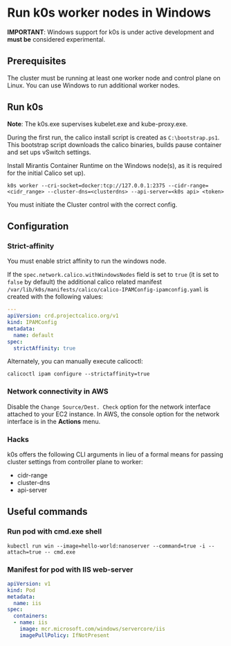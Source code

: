 # Run k0s worker nodes in Windows

**IMPORTANT**: Windows support for k0s is under active development and **must be** considered experimental.

## Prerequisites

The cluster must be running at least one worker node and control plane on Linux. You can use Windows to run additional worker nodes.

## Run k0s

**Note**: The k0s.exe supervises kubelet.exe and kube-proxy.exe.

During the first run, the calico install script is created as `C:\bootstrap.ps1`. This bootstrap script downloads the calico binaries, builds pause container and set ups vSwitch settings.

Install Mirantis Container Runtime on the Windows node(s), as it is required for the initial Calico set up).

```shell
k0s worker --cri-socket=docker:tcp://127.0.0.1:2375 --cidr-range=<cidr_range> --cluster-dns=<clusterdns> --api-server=<k0s api> <token>
```

You must initiate the Cluster control with the correct config.

## Configuration

### Strict-affinity

You must enable strict affinity to run the windows node.

If the `spec.network.calico.withWindowsNodes` field is set to `true` (it is set to `false` by default) the additional calico related manifest `/var/lib/k0s/manifests/calico/calico-IPAMConfig-ipamconfig.yaml` is created with the following values:

```yaml
---
apiVersion: crd.projectcalico.org/v1
kind: IPAMConfig
metadata:
  name: default
spec:
  strictAffinity: true
```

Alternately, you can manually execute calicoctl:

```shell
calicoctl ipam configure --strictaffinity=true
```

### Network connectivity in AWS

Disable the `Change Source/Dest. Check` option for the network interface attached to your EC2 instance. In AWS, the console option for the network interface is in the **Actions** menu.

### Hacks

k0s offers the following CLI arguments in lieu of a formal means for passing cluster settings from controller plane to worker:

- cidr-range
- cluster-dns
- api-server

## Useful commands

### Run pod with cmd.exe shell

```shell
kubectl run win --image=hello-world:nanoserver --command=true -i --attach=true -- cmd.exe
```

### Manifest for pod with IIS web-server

```yaml
apiVersion: v1
kind: Pod
metadata:
  name: iis
spec:
  containers:
  - name: iis
    image: mcr.microsoft.com/windows/servercore/iis
    imagePullPolicy: IfNotPresent
```